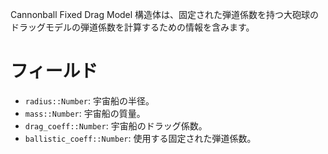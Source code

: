 Cannonball Fixed Drag Model 構造体は、固定された弾道係数を持つ大砲球のドラッグモデルの弾道係数を計算するための情報を含みます。

# フィールド

  * `radius::Number`: 宇宙船の半径。
  * `mass::Number`: 宇宙船の質量。
  * `drag_coeff::Number`: 宇宙船のドラッグ係数。
  * `ballistic_coeff::Number`: 使用する固定された弾道係数。
